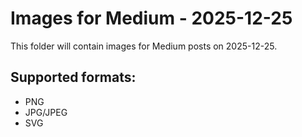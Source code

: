 # Images for Medium - 2025-12-25

This folder will contain images for Medium posts on 2025-12-25.

## Supported formats:
- PNG
- JPG/JPEG
- SVG
